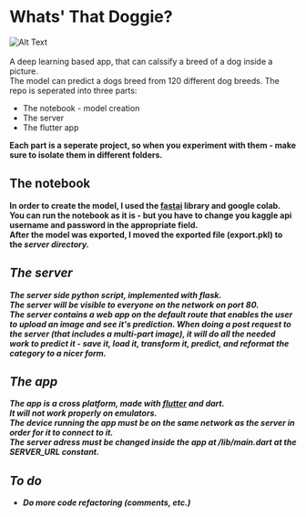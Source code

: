 # Whats' That Doggie?
![Alt Text](https://github.com/LoliamShely/Whats-That-Doggie/blob/master/simulator_detector.gif)<br><br>
A deep learning based app, that can calssify a breed of a dog inside a picture. <br>
The model can predict a dogs breed from 120 different dog breeds.
The repo is seperated into three parts:
* The notebook - model creation
* The server
* The flutter app <br>

<b>Each part is a seperate project, so when you experiment with them - make sure to isolate them in different folders.<b>

## The notebook
In order to create the model, I used the [fastai](https://github.com/fastai/fastai) library and google colab.<br>
You can run the notebook as it is - but you have to change you kaggle api username and password in the appropriate field.<br>
After the model was exported, I moved the exported file (export.pkl) to the <i>server<i> directory.<br>

## The server
The server side python script, implemented with flask.<br>
The server will be visible to everyone on the network on port 80.<br>
The server contains a web app on the default route that enables the user to upload an image and see it's prediction.
When doing a post request to the server (that includes a multi-part image), it will do all the needed work to predict it - save it, load it, transform it, predict, and reformat the category to a nicer form.

## The app
The app is a cross platform, made with [flutter](https://github.com/flutter/flutter) and dart.<br>
It will not work properly on emulators. <br>
The device running the app must be on the same network as the server in order for it to connect to it. <br>
The server adress must be changed inside the app at /lib/main.dart at the <i>SERVER_URL<i> constant.

## To do
* Do more code refactoring (comments, etc.)
